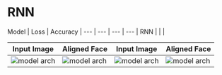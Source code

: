 # RNN

Model | Loss | Accuracy | 
--- | --- | --- | --- |
RNN | |  |


Input Image | Aligned Face | Input Image | Aligned Face  |
--- | --- | --- | --- |
![model arch](input/trump.jpg) | ![model arch](output/trump_0.jpg) | ![model arch](input/scarlett-johansson.jpeg) | ![model arch](output/scarlett-johansson_0.jpg) |

